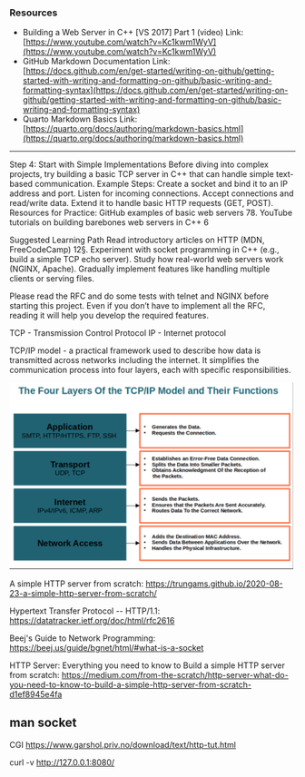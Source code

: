 
### Resources
- Building a Web Server in C++ [VS 2017] Part 1 (video)
  Link: [https://www.youtube.com/watch?v=Kc1kwm1WyV](https://www.youtube.com/watch?v=Kc1kwm1WyV)
- GitHub Markdown Documentation
  Link: [https://docs.github.com/en/get-started/writing-on-github/getting-started-with-writing-and-formatting-on-github/basic-writing-and-formatting-syntax](https://docs.github.com/en/get-started/writing-on-github/getting-started-with-writing-and-formatting-on-github/basic-writing-and-formatting-syntax)
- Quarto Markdown Basics
  Link: [https://quarto.org/docs/authoring/markdown-basics.html](https://quarto.org/docs/authoring/markdown-basics.html)


-----


Step 4: Start with Simple Implementations
Before diving into complex projects, try building a basic TCP server in C++ that can handle simple text-based communication.
Example Steps:
Create a socket and bind it to an IP address and port.
Listen for incoming connections.
Accept connections and read/write data.
Extend it to handle basic HTTP requests (GET, POST).
Resources for Practice:
GitHub examples of basic web servers 78.
YouTube tutorials on building barebones web servers in C++ 6




Suggested Learning Path
Read introductory articles on HTTP (MDN, FreeCodeCamp) 12§.
Experiment with socket programming in C++ (e.g., build a simple TCP echo server).
Study how real-world web servers work (NGINX, Apache).
Gradually implement features like handling multiple clients or serving files.



Please read the RFC and do some tests with telnet and NGINX before
starting this project.
Even if you don’t have to implement all the RFC, reading it will help
you develop the required features.


TCP - Transmission Control Protocol
IP - Internet protocol

TCP/IP model - a practical framework used to describe how data is transmitted across networks including the internet. It simplifies the communication process into four layers, each with specific responsibilities.

<img src="./img/TCP_IP_model.png" width="500px">


A simple HTTP server from scratch:
https://trungams.github.io/2020-08-23-a-simple-http-server-from-scratch/

Hypertext Transfer Protocol -- HTTP/1.1:
https://datatracker.ietf.org/doc/html/rfc2616

Beej's Guide to Network Programming:
https://beej.us/guide/bgnet/html/#what-is-a-socket


HTTP Server: Everything you need to know to Build a simple HTTP server from scratch:
https://medium.com/from-the-scratch/http-server-what-do-you-need-to-know-to-build-a-simple-http-server-from-scratch-d1ef8945e4fa

man socket
---------

CGI
https://www.garshol.priv.no/download/text/http-tut.html


curl -v http://127.0.0.1:8080/
